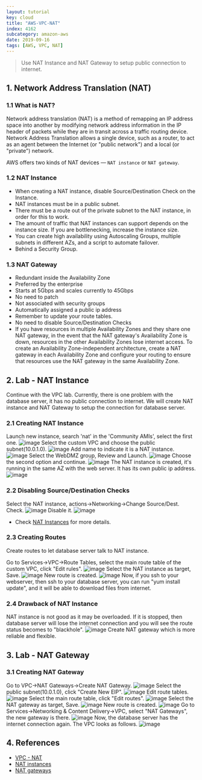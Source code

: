 ```yaml
---
layout: tutorial
key: cloud
title: "AWS-VPC-NAT"
index: 4162
subcategory: amazon-aws
date: 2019-09-16
tags: [AWS, VPC, NAT]
---
```


> Use NAT Instance and NAT Gateway to setup public connection to internet.

## 1. Network Address Translation (NAT)
### 1.1 What is NAT?
Network address translation (NAT) is a method of remapping an IP address space into another by modifying network address information in the IP header of packets while they are in transit across a traffic routing device. Network Address Translation allows a single device, such as a router, to act as an agent between the Internet (or "public network") and a local (or "private") network.

AWS offers two kinds of NAT devices — `NAT instance` or `NAT gateway`.

### 1.2 NAT Instance
* When creating a NAT instance, disable Source/Destination Check on the Instance.
* NAT instances must be in a public subnet.
* There must be a route out of the private subnet to the NAT instance, in order for this to work.
* The amount of traffic that NAT instances can support depends on the instance size. If you are bottlenecking, increase the instance size.
* You can create high availability using Autoscaling Groups, multiple subnets in different AZs, and a script to automate failover.
* Behind a Security Group.

### 1.3 NAT Gateway
* Redundant inside the Availability Zone
* Preferred by the enterprise
* Starts at 5Gbps and scales currently to 45Gbps
* No need to patch
* Not associated with security groups
* Automatically assigned a public ip address
* Remember to update your route tables.
* No need to disable Source/Destination Checks
* If you have resources in multiple Availability Zones and they share one NAT gateway, in the event that the NAT gateway's Availability Zone is down, resources in the other Availability Zones lose internet access. To create an Availability Zone-independent architecture, create a NAT gateway in each Availability Zone and configure your routing to ensure that resources use the NAT gateway in the same Availability Zone.

## 2. Lab - NAT Instance
Continue with the VPC lab. Currently, there is one problem with the database server, it has no public connection to internet. We will create NAT instance and NAT Gateway to setup the connection for database server.
### 2.1 Creating NAT Instance
Launch new instance, search 'nat' in the 'Community AMIs', select the first one.
![image](/assets/images/cloud/4109/7-4-nat-gateway-2.png)
Select the custom VPC and choose the public subnet(10.0.1.0).
![image](/assets/images/cloud/4109/7-4-nat-gateway-3.png)
Add name to indicate it is a NAT instance.
![image](/assets/images/cloud/4109/7-4-nat-gateway-4.png)
Select the WebDMZ group, Review and Launch.
![image](/assets/images/cloud/4109/7-4-nat-gateway-5.png)
Choose the second option and continue.
![image](/assets/images/cloud/4109/7-4-nat-gateway-6.png)
The NAT instance is created, it's running in the same AZ with the web server. It has its own public ip address.
![image](/assets/images/cloud/4109/7-4-nat-gateway-7.png)
### 2.2 Disabling Source/Destination Checks  
Select the NAT instance, actions->Networking->Change Source/Dest. Check.
![image](/assets/images/cloud/4109/7-4-nat-gateway-8.png)
Disable it.
![image](/assets/images/cloud/4109/7-4-nat-gateway-9.png)
* Check [NAT Instances](https://docs.aws.amazon.com/vpc/latest/userguide/VPC_NAT_Instance.html) for more details.

### 2.3 Creating Routes
Create routes to let database server talk to NAT instance.

Go to Services->VPC->Route Tables, select the main route table of the custom VPC, click "Edit rules".
![image](/assets/images/cloud/4109/7-4-nat-gateway-10.png)
Select the NAT instance as target, Save.
![image](/assets/images/cloud/4109/7-4-nat-gateway-11.png)
New route is created.
![image](/assets/images/cloud/4109/7-4-nat-gateway-12.png)
Now, if you ssh to your webserver, then ssh to your database server, you can run "yum install update", and it will be able to download files from internet.
### 2.4 Drawback of NAT Instance
NAT instance is not good as it may be overloaded. If it is stopped, then database server will lose the internet connection and you will see the route status becomes to "blackhole".
![image](/assets/images/cloud/4109/7-4-nat-gateway-13.png)
Create NAT gateway which is more reliable and flexible.

## 3. Lab - NAT Gateway
### 3.1 Creating NAT Gateway
Go to VPC->NAT Gateways->Create NAT Gateway.
![image](/assets/images/cloud/4109/7-4-nat-gateway-14.png)
Select the public subnet(10.0.1.0), click "Create New EIP".
![image](/assets/images/cloud/4109/7-4-nat-gateway-15.png)
Edit route tables.
![image](/assets/images/cloud/4109/7-4-nat-gateway-16.png)
Select the main route table, click "Edit routes".
![image](/assets/images/cloud/4109/7-4-nat-gateway-17.png)
Select the NAT gateway as target, Save.
![image](/assets/images/cloud/4109/7-4-nat-gateway-18.png)
New route is created.
![image](/assets/images/cloud/4109/7-4-nat-gateway-19.png)
Go to Services->Networking & Content Delivery->VPC, select "NAT Gateways", the new gateway is there.
![image](/assets/images/cloud/4109/7-4-nat-gateway-20.png)
Now, the database server has the internet connection again. The VPC looks as follows.
![image](/assets/images/cloud/4109/7-4-nat-gateway-1.png)

## 4. References
* [VPC - NAT](https://docs.aws.amazon.com/vpc/latest/userguide/vpc-nat.html)
* [NAT instances](https://docs.aws.amazon.com/vpc/latest/userguide/VPC_NAT_Instance.html)
* [NAT gateways](https://docs.aws.amazon.com/vpc/latest/userguide/vpc-nat-gateway.html)
